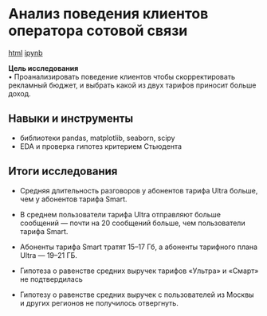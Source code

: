 # Анализ поведения клиентов оператора сотовой связи

[html](https://github.com/Lud2022/Portfolio/blob/main/Анализ%20поведения%20клиентов%20оператора%20сотовой%20связи¶/Анализ%20поведения%20клиентов%20оператора%20сотовой%20связи.html)   [ipynb](https://github.com/Lud2022/Portfolio/blob/main/Анализ%20поведения%20клиентов%20оператора%20сотовой%20связи¶/Анализ%20поведения%20клиентов%20оператора%20сотовой%20связи.ipynb)
 
**Цель исследования** <br/>
•	Проанализировать поведение клиентов чтобы скорректировать рекламный бюджет, и выбрать какой из двух тарифов приносит больше доход.

## Навыки и инструменты

- библиотеки pandas, matplotlib, seaborn, scipy
- EDA и проверка гипотез критерием Стьюдента

## Итоги исследования

* Средняя длительность разговоров у абонентов тарифа Ultra больше, чем у абонентов тарифа Smart. 

* В среднем пользователи тарифа Ultra отправляют больше сообщений — почти на 20 сообщений больше, чем пользователи тарифа Smart. 

* Абоненты тарифа Smart тратят 15–17 Гб, а абоненты тарифного плана Ultra — 19–21 ГБ.

* Гипотеза о равенстве средних выручек тарифов «Ультра» и «Смарт» не подтвердилась

* Гипотезу о равенстве средних выручек с пользователей из Москвы и других регионов не получилось отвергнуть.

